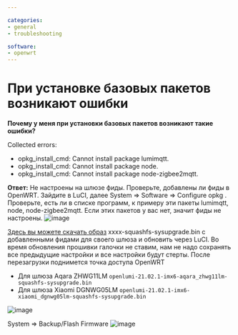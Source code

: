 ```yaml
---

categories:
- general
- troubleshooting

software:
- openwrt
---
```

# При установке базовых пакетов возникают ошибки

**Почему у меня при установки базовых пакетов возникают такие ошибки?**

Collected errors:
* opkg_install_cmd: Cannot install package lumimqtt.
* opkg_install_cmd: Cannot install package node.
* opkg_install_cmd: Cannot install package node-zigbee2mqtt.

**Ответ:** Не настроены на шлюзе фиды. Проверьте, добавлены ли фиды в OpenWRT. Зайдите в LuCI, далее System => Software => Configure opkg . Проверьте, есть ли в списке программ, к примеру эти пакеты lumimqtt, node, node-zigbee2mqtt. Если этих пакетов у вас нет, значит фиды не настроены.
![image](https://user-images.githubusercontent.com/64090632/141359466-bca6fe6e-901b-4f9a-a272-569678b7585b.png)


[Здесь вы можете скачать образ](https://openlumi.github.io/releases/21.02.1/targets/imx6/generic/) xxxx-squashfs-sysupgrade.bin c добавленными фидами для своего шлюза и обновить через LuCI. Во время обновления прошивки галочки не ставим, нам не надо сохранять все предыдущие настройки и все настройки будут стерты. После перезагрузки поднимется точка доступа OpenWRT

* Для шлюза Aqara ZHWG11LM
  `openlumi-21.02.1-imx6-aqara_zhwg11lm-squashfs-sysupgrade.bin`
* Для шлюза Xiaomi DGNWG05LM
  `openlumi-21.02.1-imx6-xiaomi_dgnwg05lm-squashfs-sysupgrade.bin`

![image](https://user-images.githubusercontent.com/64090632/143293816-e4590f00-f813-4bf1-a4d7-95f72c0a8364.png)


System => Backup/Flash Firmware
![image](https://user-images.githubusercontent.com/64090632/141359903-58c2f4ac-5078-4927-86e1-619a49d883fd.png)

